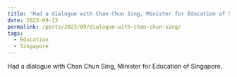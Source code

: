 ```yaml
---
title: 'Had a dialogue with Chan Chun Sing, Minister for Education of Singapore.'
date: 2023-09-13
permalink: /posts/2023/09/dialogue-with-chan-chun-sing/
tags:
  - Education
  - Singapore
---
```


Had a dialogue with Chan Chun Sing, Minister for Education of Singapore.

<!-- Headings are cool
======

You can have many headings
======

Aren't headings cool?
------ -->